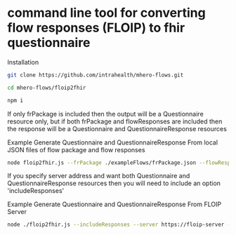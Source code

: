 # command line tool for converting flow responses (FLOIP) to fhir questionnaire

Installation
```bash
git clone https://github.com/intrahealth/mhero-flows.git
```

```bash
cd mhero-flows/floip2fhir
```

```bash
npm i
```

If only frPackage is included then the output will be a Questionnaire resource only, but if both frPackage and flowResponses are included then the response will be a Questionnaire and QuestionnaireResponse resources

Example Generate Questionnaire and QuestionnaireResponse From local JSON files of flow package and flow responses
```bash
node floip2fhir.js --frPackage ./exampleFlows/frPackage.json --flowResponses ./exampleFlows/flowresults.json > ./exampleFlows/QuestionnaireBundle.json
```

If you specify server address and want both Questionnaire and QuestionnaireResponse resources then you will need to include an option 'includeResponses'

Example Generate Questionnaire and QuestionnaireResponse From FLOIP Server
```bash
node ./floip2fhir.js --includeResponses --server https://floip-server --authHeader 'Token XXXXYYYYZZZ'
```